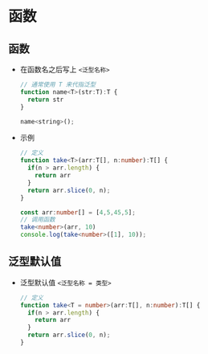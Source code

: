 # 函数

## 函数

*   在函数名之后写上 `<泛型名称>`

    ```javascript
    // 通常使用 T 来代指泛型
    function name<T>(str:T):T {
      return str
    }

    name<string>();
    ```

*   示例

    ```typescript
    // 定义
    function take<T>(arr:T[], n:number):T[] {
      if(n > arr.length) {
        return arr
      }
      return arr.slice(0, n);
    }

    const arr:number[] = [4,5,45,5];
    // 调用函数
    take<number>(arr, 10)
    console.log(take<number>([1], 10));
    ```

## 泛型默认值

*   泛型默认值 `<泛型名称 = 类型>`

    ```typescript
    // 定义
    function take<T = number>(arr:T[], n:number):T[] {
      if(n > arr.length) {
        return arr
      }
      return arr.slice(0, n);
    }
    ```
